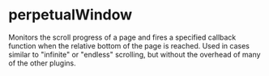 perpetualWindow
===============

Monitors the scroll progress of a page and fires a specified callback function when the relative bottom of the page is reached. Used in cases similar to "infinite" or "endless" scrolling, but without the overhead of many of the other plugins.